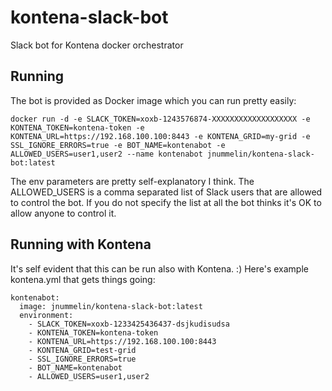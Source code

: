# kontena-slack-bot

Slack bot for Kontena docker orchestrator



## Running

The bot is provided as Docker image which you can run pretty easily:
```
docker run -d -e SLACK_TOKEN=xoxb-1243576874-XXXXXXXXXXXXXXXXXXX -e KONTENA_TOKEN=kontena-token -e KONTENA_URL=https://192.168.100.100:8443 -e KONTENA_GRID=my-grid -e SSL_IGNORE_ERRORS=true -e BOT_NAME=kontenabot -e ALLOWED_USERS=user1,user2 --name kontenabot jnummelin/kontena-slack-bot:latest
```

The env parameters are pretty self-explanatory I think. The ALLOWED_USERS is a comma separated list of Slack users that are allowed to control the bot. If you do not specify the list at all the bot thinks it's OK to allow anyone to control it.

## Running with Kontena

It's self evident that this can be run also with Kontena. :) Here's example kontena.yml that gets things going:

```
kontenabot:
  image: jnummelin/kontena-slack-bot:latest
  environment:
    - SLACK_TOKEN=xoxb-1233425436437-dsjkudisudsa
    - KONTENA_TOKEN=kontena-token
    - KONTENA_URL=https://192.168.100.100:8443
    - KONTENA_GRID=test-grid
    - SSL_IGNORE_ERRORS=true
    - BOT_NAME=kontenabot
    - ALLOWED_USERS=user1,user2

```

